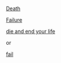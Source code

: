 [Death](death/lockdown.md)

[Failure](failure/fail.md)

[die and end your life](choose-your-posion/could-be-good/go-school/dead.md)

or

[fail](choose-your-poison/could-be-good/fail.md)

